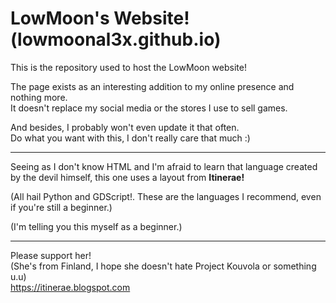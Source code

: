 # LowMoon's Website! (lowmoonal3x.github.io)
This is the repository used to host the LowMoon website!  
  
The page exists as an interesting addition to my online presence and nothing more.  
It doesn't replace my social media or the stores I use to sell games.  
  
And besides, I probably won't even update it that often.  
Do what you want with this, I don't really care that much :)  

---
Seeing as I don't know HTML and I'm afraid to learn that language created by the devil himself, this one uses a layout from **Itinerae!**  

(All hail Python and GDScript!. These are the languages ​​I recommend, even if you're still a beginner.)  
  
(I'm telling you this myself as a beginner.)

--- 
  
Please support her!  
(She's from Finland, I hope she doesn't hate Project Kouvola or something u.u)  
https://itinerae.blogspot.com
